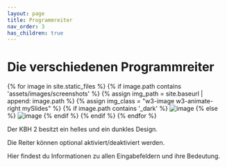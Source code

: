 ```yaml
---
layout: page
title: Programmreiter
nav_order: 3
has_children: true
---
```


# Die verschiedenen Programmreiter

<div class="slideshow">
    {% for image in site.static_files %}
        {% if image.path contains 'assets/images/screenshots' %}
            {% assign img_path = site.baseurl | append: image.path %}
            {% assign img_class = "w3-image w3-animate-right mySlides" %}
            {% if image.path contains '_dark' %}
                <img src="{{img_path}}" class="{{img_class}} hide-light" alt="image" />
            {% else %}
                <img src="{{img_path}}" class="{{img_class}} hide-dark" alt="image" />
            {% endif %}
        {% endif %}
    {% endfor %}
</div>

Der KBH 2 besitzt ein helles und ein dunkles Design.

Die Reiter können optional aktiviert/deaktiviert werden.

Hier findest du Informationen zu allen Eingabefeldern und ihre Bedeutung.